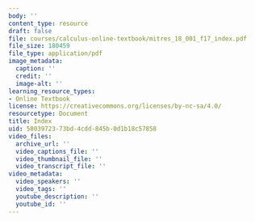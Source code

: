 ```yaml
---
body: ''
content_type: resource
draft: false
file: courses/calculus-online-textbook/mitres_18_001_f17_index.pdf
file_size: 180459
file_type: application/pdf
image_metadata:
  caption: ''
  credit: ''
  image-alt: ''
learning_resource_types:
- Online Textbook
license: https://creativecommons.org/licenses/by-nc-sa/4.0/
resourcetype: Document
title: Index
uid: 58039723-73bd-4cdd-845b-0d1b18c57858
video_files:
  archive_url: ''
  video_captions_file: ''
  video_thumbnail_file: ''
  video_transcript_file: ''
video_metadata:
  video_speakers: ''
  video_tags: ''
  youtube_description: ''
  youtube_id: ''
---
```


